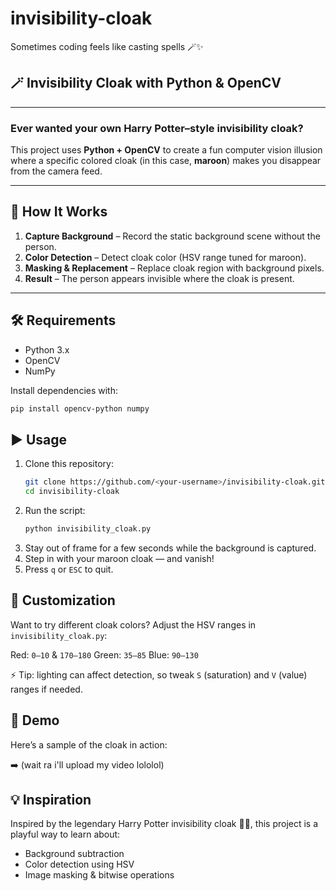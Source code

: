 # invisibility-cloak
Sometimes coding feels like casting spells 🪄✨
## 🪄 Invisibility Cloak with Python & OpenCV

---
### Ever wanted your own **Harry Potter–style invisibility cloak**?  
This project uses **Python + OpenCV** to create a fun computer vision illusion where a specific colored cloak (in this case, **maroon**) makes you disappear from the camera feed.

---

## 🚀 How It Works
1. **Capture Background** – Record the static background scene without the person.  
2. **Color Detection** – Detect cloak color (HSV range tuned for maroon).  
3. **Masking & Replacement** – Replace cloak region with background pixels.  
4. **Result** – The person appears invisible where the cloak is present.  

---

## 🛠️ Requirements
- Python 3.x  
- OpenCV  
- NumPy  

Install dependencies with:
```bash
pip install opencv-python numpy
```
## ▶️ Usage
1. Clone this repository:
   ```bash
   git clone https://github.com/<your-username>/invisibility-cloak.git
   cd invisibility-cloak
   ```
2. Run the script:
   ```bash
   python invisibility_cloak.py
   ```
3. Stay out of frame for a few seconds while the background is captured.
4. Step in with your maroon cloak — and vanish!
5. Press `q` or `ESC` to quit.

## 🎨 Customization

Want to try different cloak colors?
Adjust the HSV ranges in `invisibility_cloak.py`:

Red: `0–10` & `170–180`
Green: `35–85`
Blue: `90–130`

⚡ Tip: lighting can affect detection, so tweak `S` (saturation) and `V` (value) ranges if needed.

## 📸 Demo
Here’s a sample of the cloak in action:

➡️ (wait ra i'll upload my video lololol)

## 💡 Inspiration

Inspired by the legendary Harry Potter invisibility cloak 🧙‍♂️,
this project is a playful way to learn about:

* Background subtraction
* Color detection using HSV
* Image masking & bitwise operations
